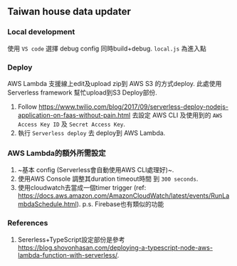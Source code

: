 ## Taiwan house data updater

### Local development

使用 `VS code` 選擇 debug config 同時build+debug. `local.js` 為進入點

### Deploy

AWS Lambda 支援線上edit及upload zip到 AWS S3 的方式deploy. 此處使用 Serverless framework 幫忙upload到S3 Deploy部份. 

1. Follow
https://www.twilio.com/blog/2017/09/serverless-deploy-nodejs-application-on-faas-without-pain.html 去設定 AWS CLI 及使用到的 `AWS Access Key ID` 及 `Secret Access Key`.  
2. 執行 `Serverless deploy` 去 deploy到 AWS Lambda. 

### AWS Lambda的額外所需設定
1. ~基本 config (Serverless會自動使用AWS CLI處理好)~. 
2. 使用AWS Console 調整其duration timeout時間 到 `300 seconds`. 
3. 使用cloudwatch去當成一個timer trigger (ref: https://docs.aws.amazon.com/AmazonCloudWatch/latest/events/RunLambdaSchedule.html). p.s. Firebase也有類似的功能


### References

1. Sererless+TypeScript設定部份是參考 https://blog.shovonhasan.com/deploying-a-typescript-node-aws-lambda-function-with-serverless/. 

